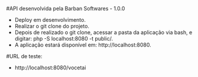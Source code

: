 #API desenvolvida pela Barban Softwares - 1.0.0
- Deploy em desenvolvimento.
- Realizar o git clone do projeto.
- Depois de realizado o git clone, acessar a pasta da aplicação via bash, e digitar: php -S localhost:8080 -t public/.
- A aplicação estará disponível em: http://localhost:8080.

#URL de teste:
- http://localhost:8080/vocetai


